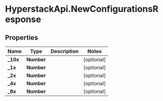 # HyperstackApi.NewConfigurationsResponse

## Properties

Name | Type | Description | Notes
------------ | ------------- | ------------- | -------------
**_10x** | **Number** |  | [optional] 
**_1x** | **Number** |  | [optional] 
**_2x** | **Number** |  | [optional] 
**_4x** | **Number** |  | [optional] 
**_8x** | **Number** |  | [optional] 


